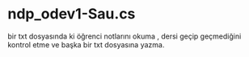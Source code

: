 # ndp_odev1-Sau.cs
bir txt dosyasında ki öğrenci notlarını okuma , dersi geçip geçmediğini kontrol etme ve başka bir txt dosyasına yazma.
